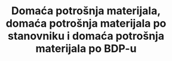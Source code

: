 ---
title: >-
  Domaća potrošnja materijala, domaća potrošnja materijala po stanovniku i domaća potrošnja materijala po BDP-u
permalink: /12-2-2/
sdg_goal: 12
layout: indicator
indicator: 12.2.2
indicator_variable: Domaća potrošnja materijala (t)
graph: longitudinal
graph_type_description: Line  graph
graph_status_notes: Graphed
variable_description: null
variable_notes: null
un_designated_tier: '2'
un_custodial_agency: 'UNEP  (Partnering  Agencies:  OECD)'
target_id: '12.2'
has_metadata: true
goal_meta_link: 'http://unstats.un.org/sdgs/files/metadata-compilation/Metadata-Goal-12.pdf'
goal_meta_link_page: 3
indicator_name: >-
  Domaća potrošnja materijala, domaća potrošnja materijala po stanovniku i domaća potrošnja materijala po BDP-u
target: >-
  Do 2030. postići održivo upravljanje i učinkovito korištenje prirodnih resursa.
indicator_definition: >-
  Domaća potrošnja materijala (DMC) je standardni pokazatelj obračuna toka materijala (MFA) i prikazuje očitu potrošnju materijala u nacionalnom gospodarstvu. Izračunava se kao izravni uvoz (IM) materijala plus domaću vađenje (DE) materijala bez izravnog izvoza (EX) materijala izmjerenih u metričkim tonama. DMC mjeri količinu materijala koji se koriste u ekonomskim procesima. Ne uključuje materijale koji mobiliziraju proces domaćeg vađenja, ali ne ulaze u gospodarski proces. DMC se temelji na službenoj ekonomskoj statistici i zahtijeva određeno modeliranje kako bi se izvorni podaci prilagodili metodološkim zahtjevima MVP-a. Računovodstvene norme i računovodstvene metode navedene su u EUROSTAT vodičima za MFA račune u najnovijem izdanju 2013. Računovodstvo MPR-a također je dio središnjeg okvira Sustava okolišnih ekonomskih računa (SEEA).
method_of_computation: >-
  DMC  reports  the  amount  of  materials  that  are  used  that  are  used  in  a  national  economy.  DMC  is  a  territorial  (production  side)  indicator.  DMC  also  presents  the  amount  of  material  that  needs  to  be  handled  within  an  economy,  which  is  either  added  to  material  stocks  of  buildings  and  transport  infrastructure  or  used  to  fuel  the  economy  as  material  throughput.  DMC  describes  the  physical  dimension  of  economic  processes  and  interactions.  It  can  also  be  interpreted  as  long-term  waste  equivalent.  Per-capita  DMC  describes  the  average  level  of  material  use  in  an  economy  '  an  environmental  pressure  indicator  -  and  is  also  referred  to  as  metabolic  profile.
source_title: null
source_notes: null
published: true
actual_indicator_available: 'Personal  Consumption  Expenditure,  Goods'
actual_indicator_available_description: >-
  Goods  purchased  by  “persons”–that  is,  by  households  and  by  nonprofit  institutions  serving  households  (NPISHs)–who  are  resident  in  the  United  States.
periodicity: Annual
comments_and_limitations: Values  are  nominal
unit_of_measure: 'Domestic  Material  Consumption:  Millions  of  Dollars,  Per  Capita:  Dollars'
date_of_national_source_publication: 9/2017
date_metadata_updated: '2017-10-20'
source_agency_staff_name: Andrew  Craig
source_agency_staff_email: Andrew.Craig@bea.gov
source_agency_survey_dataset: Total  personal  consumption  expenditures  (PCE)  by  state  (millions  of  dollars)
source_url: >-
  http://www.bea.gov/iTable/iTableHtml.cfm?reqid=70&step=10&isuri=1&7003=1&7035=-1&7004=x&7005=-1&7006=00000&7036=-1&7001=61&7002=6&7090=70&7007=2015&7093=levels
graph_title: null
time_period: 2000-2016
scheduled_update_by_national_source: '2017-10-20'  

---